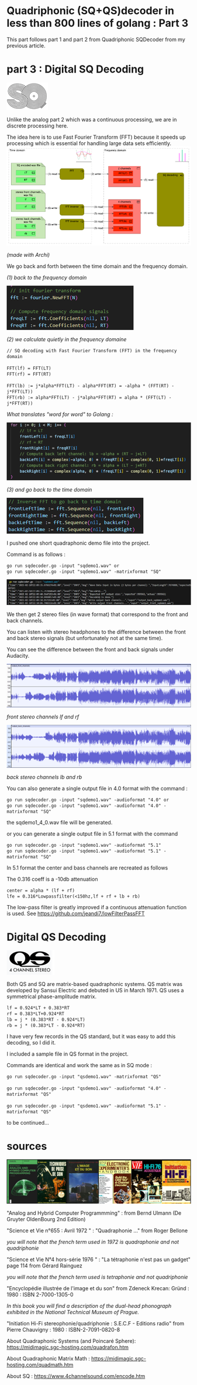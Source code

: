# Quadriphonic (SQ+QS)decoder in less than 800 lines of golang : Part 3

This part follows part 1 and part 2 from Quadriphonic SQDecoder from my previous article.

# part 3 : Digital SQ Decoding

![example](./images/SQsymbol.png)

Unlike the analog part 2 which was a continuous processing, we are in discrete processing here.

The idea here is to use Fast Fourier Transform (FFT) because it speeds up processing  which is essential for handling large data sets efficiently.
![example](./images/FFTArchi.png)

*(made with Archi)*

We go back and forth between the time domain and the frequency domain.

*(1) back to the frequency domain*

![example](./images/fft1.png)

*(2) we calculate quietly in the frequency domaine*

```
// SQ decoding with Fast Fourier Transform (FFT) in the frequency domain

FFT(lf) = FFT(LT) 
FFT(rf) = FFT(RT)

FFT(lb) := j*alpha*FFT(LT) - alpha*FFT(RT) = -alpha * (FFT(RT) - j*FFT(LT))
FFT(rb) := alpha*FFT(LT) - j*alpha*FFT(RT) = alpha * (FFT(LT) - j*FFT(RT))
```

*What translates "word for word" to Golang :*

![example](./images/fft2.png)

*(3) and go back to the time domain*

![example](./images/fft3.png)

I pushed one short quadraphonic demo file into the project. 

Command is as follows :

```
go run sqdecoder.go -input "sqdemo1.wav" or
go run sqdecoder.go -input "sqdemo1.wav" -matrixformat "SQ"
```
![example](./images/commandeSqDecoder.png)

We then get 2 stereo files (in wave format) that correspond to the front and back channels.

You can listen with stereo headphones to the difference between the front and back stereo signals (but unfortunately not at the same time).

You can see the difference between the front and back signals under Audacity.

![example](./images/outputFrontAudacy.png)

*front stereo channels lf and rf*

![example](./images/outputBackAudacy.png)

*back stereo channels lb and rb*

You can also generate a single output file in 4.0 format with the command :

```
go run sqdecoder.go -input "sqdemo1.wav" -audioformat "4.0" or 
go run sqdecoder.go -input "sqdemo1.wav" -audioformat "4.0" -matrixformat "SQ"
```

the sqdemo1_4_0.wav file will be generated.

or you can generate a single output file in 5.1 format with the command

```
go run sqdecoder.go -input "sqdemo1.wav" -audioformat "5.1"
go run sqdecoder.go -input "sqdemo1.wav" -audioformat "5.1" -matrixformat "SQ"

```
In 5.1 format the center and bass channels are recreated as follows

The 0.316 coeff is a -10db attenuation

```
center = alpha * (lf + rf)
lfe = 0.316*Lowpassfilter(<150hz,lf + rf + lb + rb)

```
The low-pass filter is greatly improved if a continuous attenuation function is used.
See https://github.com/jeandi7/lowFilterPassFFT


# Digital QS Decoding

![example](./images/QSsymbol.png)

Both QS and SQ are matrix-based quadraphonic systems. 
QS matrix was developed by Sansui Electric and debuted in US in March 1971.
QS uses a symmetrical phase-amplitude matrix.

```
lf = 0.924*LT + 0.383*RT
rf = 0.383*LT+0.924*RT
lb = j * (0.383*RT - 0.924*LT)
rb = j * (0.383*LT - 0.924*RT)
```
I have very few records in the QS standard, but it was easy to add this decoding, so I did it. 

I included a sample file in QS format in the project.

Commands are identical and work the same as in SQ mode :

```
go run sqdecoder.go -input "qsdemo1.wav" -matrixformat "QS"

go run sqdecoder.go -input "qsdemo1.wav" -audioformat "4.0" -matrixformat "QS"

go run sqdecoder.go -input "qsdemo1.wav" -audioformat "5.1" -matrixformat "QS"
```


to be continued...

# sources

![example](./images/books.png)

"Analog and Hybrid Computer Programmming" : from Bernd Ulmann (De Gruyter OldenBourg 2nd Edition)

"Science et Vie n°655 : Avril 1972 " : "Quadraphonie ..." from Roger Bellone

*you will note that the french term used in 1972 is quadraphonie and not quadriphonie*

"Science et Vie N°4 hors-série 1976 " : "La tétraphonie n'est pas un gadget" page 114 from Gérard Rainguez

*you will note that the french term used is tetraphonie and not quadriphonie*

"Encyclopédie illustrée de l'image et du son" from Zdeneck Krecan: Gründ : 1980 : ISBN 2-7000-1305-0

*In this book you will find a description of the _dual-head_ phonograph exhibited in the National Technical Museum of Prague.*

"Initiation Hi-Fi stereophonie/quadriphonie : S.E.C.F - Editions radio" from Pierre Chauvigny  : 1980 : ISBN-2-7091-0820-8

About Quadraphonic Systems (and Poincaré Sphere): https://midimagic.sgc-hosting.com/quadrafon.htm

About Quadraphonic Matrix Math : https://midimagic.sgc-hosting.com/quadmath.htm

About SQ :  https://www.4channelsound.com/encode.htm


